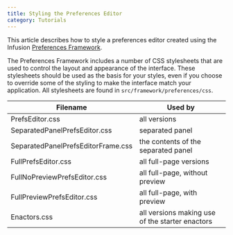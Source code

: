 ```yaml
---
title: Styling the Preferences Editor
category: Tutorials
---
```


This article describes how to style a preferences editor created using the Infusion [Preferences Framework](../PreferencesFramework.md).

The Preferences Framework includes a number of CSS stylesheets that are used to control the layout and appearance of the
interface. These stylesheets should be used as the basis for your styles, even if you choose to override some of the
styling to make the interface match your application. All stylesheets are found in `src/framework/preferences/css`.

<table>
    <thead>
        <tr>
            <th>Filename</th>
            <th>Used by</th>
        </tr>
    </thead>
    <tbody>
        <tr>
            <td>PrefsEditor.css</td>
            <td>all versions</td>
        </tr>
        <tr>
            <td>SeparatedPanelPrefsEditor.css</td>
            <td>separated panel</td>
        </tr>
        <tr>
            <td>SeparatedPanelPrefsEditorFrame.css</td>
            <td>the contents of the separated panel</td>
        </tr>
        <tr>
            <td>FullPrefsEditor.css</td>
            <td>all full-page versions</td>
        </tr>
        <tr>
            <td>FullNoPreviewPrefsEditor.css</td>
            <td>all full-page, without preview</td>
        </tr>
        <tr>
            <td>FullPreviewPrefsEditor.css</td>
            <td>all full-page, with preview</td>
        </tr>
        <tr>
            <td>Enactors.css</td>
            <td>all versions making use of the starter enactors</td>
        </tr>
    </tbody>
</table>
